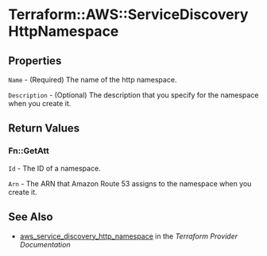 # Terraform::AWS::ServiceDiscoveryHttpNamespace



## Properties

`Name` - (Required) The name of the http namespace.

`Description` - (Optional) The description that you specify for the namespace when you create it.


## Return Values

### Fn::GetAtt

`Id` - The ID of a namespace.

`Arn` - The ARN that Amazon Route 53 assigns to the namespace when you create it.

## See Also

* [aws_service_discovery_http_namespace](https://www.terraform.io/docs/providers/aws/r/service_discovery_http_namespace.html) in the _Terraform Provider Documentation_